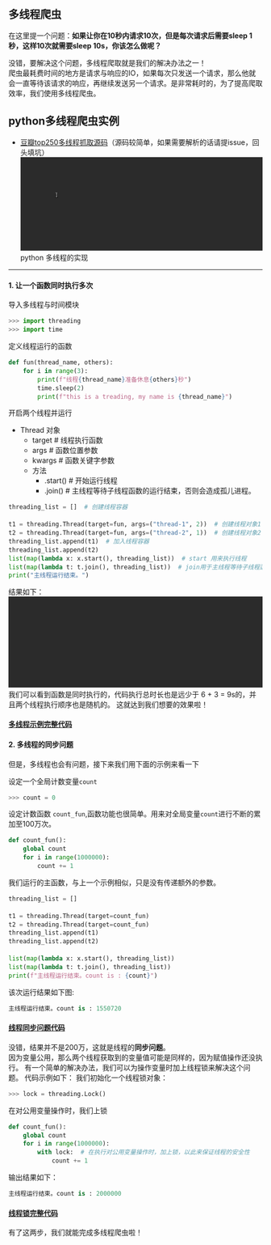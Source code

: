 ## 多线程爬虫

在这里提一个问题：**如果让你在10秒内请求10次，但是每次请求后需要sleep 1秒，这样10次就需要sleep 10s，你该怎么做呢？**

没错，要解决这个问题，多线程爬取就是我们的解决办法之一！  
爬虫最耗费时间的地方是请求与响应的IO，如果每次只发送一个请求，那么他就会一直等待该请求的响应，再继续发送另一个请求。是非常耗时的，为了提高爬取效率，我们使用多线程爬虫。

python多线程爬虫实例
---
   - [豆瓣top250多线程抓取源码](./douban_top250.py)（源码较简单，如果需要解析的话请提issue，回头填坑）
    ![豆瓣movieTop250](./mul_example/douban250.gif)
python 多线程的实现
---
#### 1. 让一个函数同时执行多次
导入多线程与时间模块
```python
>>> import threading
>>> import time
```
定义线程运行的函数
```python
def fun(thread_name, others):
    for i in range(3):
        print(f"线程{thread_name}准备休息{others}秒")
        time.sleep(2)
        print(f"this is a treading, my name is {thread_name}")
```
开启两个线程并运行
 - Thread 对象
   - target # 线程执行函数
   - args  # 函数位置参数
   - kwargs  # 函数关键字参数
   - 方法
        - .start()  # 开始运行线程
        - .join()  # 主线程等待子线程函数的运行结束，否则会造成孤儿进程。 
```python
threading_list = []  # 创建线程容器

t1 = threading.Thread(target=fun, args=("thread-1", 2))  # 创建线程对象1
t2 = threading.Thread(target=fun, args=("thread-2", 1))  # 创建线程对象2
threading_list.append(t1)  # 加入线程容器
threading_list.append(t2)
list(map(lambda x: x.start(), threading_list))  # start 用来执行线程
list(map(lambda t: t.join(), threading_list))  # join用于主线程等待子线程运行结束
print("主线程运行结束。")
```
结果如下：
![多线程示例](./mul_example/mul.gif)
我们可以看到函数是同时执行的，代码执行总时长也是远少于 6 + 3 = 9s的，并且两个线程执行顺序也是随机的。
这就达到我们想要的效果啦！  
#### [多线程示例完整代码](./mul_example/mul_treading_exmple.py)
#### 2. 多线程的同步问题
但是，多线程也会有问题，接下来我们用下面的示例来看一下

设定一个全局计数变量`count`  
```python
>>> count = 0
```

设定计数函数 `count_fun`,函数功能也很简单。用来对全局变量`count`进行不断的累加至100万次。
```python
def count_fun():
    global count
    for i in range(1000000):
        count += 1

```
我们运行的主函数，与上一个示例相似，只是没有传递额外的参数。
```python
threading_list = []

t1 = threading.Thread(target=count_fun)
t2 = threading.Thread(target=count_fun)
threading_list.append(t1)
threading_list.append(t2)

list(map(lambda x: x.start(), threading_list))
list(map(lambda t: t.join(), threading_list))
print(f"主线程运行结束。count is : {count}")
```

该次运行结果如下图:
```python
主线程运行结束。count is : 1550720
```
#### [线程同步问题代码](./mul_example/mul_questiion.py)
没错，结果并不是200万，这就是线程的**同步问题**。  
因为变量公用，那么两个线程获取到的变量值可能是同样的，因为赋值操作还没执行。
有一个简单的解决办法，我们可以为操作变量时加上线程锁来解决这个问题。
代码示例如下：
我们初始化一个线程锁对象：
```python
>>> lock = threading.Lock()
```
在对公用变量操作时，我们上锁
```python
def count_fun():
    global count
    for i in range(1000000):
        with lock:  # 在执行对公用变量操作时，加上锁，以此来保证线程的安全性
            count += 1
```
输出结果如下：
```python
主线程运行结束。count is : 2000000
```
#### [线程锁完整代码](./mul_example/mul_lock.py)
有了这两步，我们就能完成多线程爬虫啦！
